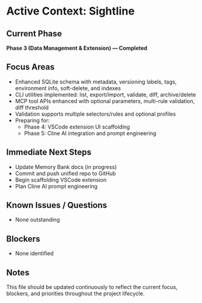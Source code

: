 # Active Context: Sightline

## Current Phase
**Phase 3 (Data Management & Extension) — Completed**

## Focus Areas
- Enhanced SQLite schema with metadata, versioning labels, tags, environment info, soft-delete, and indexes
- CLI utilities implemented: list, export/import, validate, diff, archive/delete
- MCP tool APIs enhanced with optional parameters, multi-rule validation, diff threshold
- Validation supports multiple selectors/rules and optional profiles
- Preparing for:
  - Phase 4: VSCode extension UI scaffolding
  - Phase 5: Cline AI integration and prompt engineering

## Immediate Next Steps
- Update Memory Bank docs (in progress)
- Commit and push unified repo to GitHub
- Begin scaffolding VSCode extension
- Plan Cline AI prompt engineering

## Known Issues / Questions
- None outstanding

## Blockers
- None identified

## Notes
This file should be updated continuously to reflect the current focus, blockers, and priorities throughout the project lifecycle.

